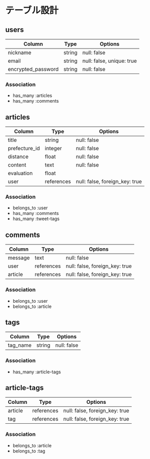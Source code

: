 # テーブル設計

## users

| Column             | Type    | Options                   |
|--------------------|---------|---------------------------|
| nickname           | string  | null: false               |
| email              | string  | null: false, unique: true |
| encrypted_password | string  | null: false               |


### Association

- has_many :articles
- has_many :comments



## articles

| Column        | Type       | Options                        |
|---------------|------------|--------------------------------|
| title         | string     | null: false                    |
| prefecture_id | integer    | null: false                    |
| distance      | float      | null: false                    |
| content       | text       | null: false                    |
| evaluation    | float      |                                |
| user          | references | null: false, foreign_key: true |

### Association

- belongs_to :user
- has_many   :comments
- has_many   :tweet-tags


## comments

| Column  | Type       | Options                        |
|---------|------------|--------------------------------|
| message | text       | null: false                    |
| user    | references | null: false, foreign_key: true |
| article | references | null: false, foreign_key: true |

### Association

- belongs_to :user
- belongs_to :article



## tags

| Column   | Type   | Options     |
|----------|--------|-------------|
| tag_name | string | null: false |


### Association

- has_many :article-tags



## article-tags

| Column  | Type       | Options                        |
|---------|------------|--------------------------------|
| article | references | null: false, foreign_key: true |
| tag     | references | null: false, foreign_key: true |

### Association

- belongs_to :article
- belongs_to :tag
